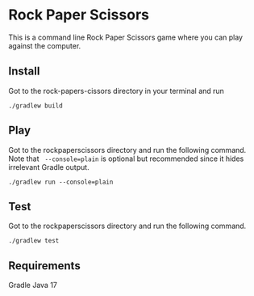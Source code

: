 # Rock Paper Scissors

This is a command line Rock Paper Scissors game where you can play against the computer.

## Install

Got to the rock-papers-cissors directory in your terminal and run

```
./gradlew build
```

## Play
Got to the rockpaperscissors directory and run the following command. Note that ` --console=plain` is optional but recommended since it hides irrelevant Gradle output.

```
./gradlew run --console=plain
```

## Test
Got to the rockpaperscissors directory and run the following command.

```
./gradlew test 
```

## Requirements
Gradle
Java 17